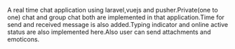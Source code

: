 A real time chat application using laravel,vuejs and pusher.Private(one to one) chat and group chat both are implemented in that application.Time for send and received message is also added.Typing indicator and online active status are also implemented here.Also user can send attachments and emoticons.   


